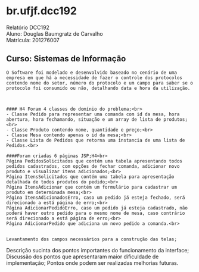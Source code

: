# br.ufjf.dcc192

Relatório DCC192<br>
Aluno: Douglas Baumgratz de Carvalho<br>
Matrícula: 201276007<br>

Curso: Sistemas de Informação<br>
-----------------------------



	O Software foi modelado e desenvolvido baseado no cenário de uma empresa em que há a necessidade de fazer o controle dos protocolos contendo nome do setor, número do protocolo e um campo para saber se o protocolo foi consumido ou não, detalhando data e hora da utilização.



	#### H4 Foram 4 classes do domínio do problema;<br>
	- Classe Pedido para representar uma comanda com id da mesa, hora abertura, hora fechamando, situação e um array de lista de produtos;<br>
	- Classe Produto contendo nome, quantidade e preço;<br>
	- Classe Mesa contendo apenas o id da mesa;<br>
	- Classe Lista de Pedidos que retorna uma instancia de uma lista de Pedidos.<br>

	####Foram criadas 6 páginas JSP;H4<br>
	Página PedidosSolicitados que contém uma tabela apresentando todos pedidos cadastrados, com opções de fechar comanda, adicionar novo produto e visualizar itens adicionados;<br>
	Página ItensSolicitados que contém uma tabela para apresentação detalhada de todos produtos do pedido;<br>
	Página ItensAdicionar que contém um formulário para cadastrar um produto em determinada mesa;<br>
	Página ItensAdicionadosErro, caso um pedido já esteja fechado, será direcionado a está página de erro;<br>
	Página AdicionarPedidoErro, caso um pedido já esteja cadastrado, não poderá haver outro pedido para o mesmo nome de mesa, caso contrário será direcionado a está página de erro;<br>
	Página AdicionarPedido que adiciona um novo pedido a comanda.<br>

	
	Levantamento dos campos necessários para a construção das telas;
Descrição sucinta dos pontos importantes do funcionamento da interface;
Discussão dos pontos que apresentaram maior dificuldade de implementação;
Pontos onde podem ser realizadas melhorias futuras.
